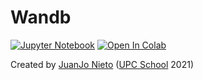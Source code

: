 # Wandb

[![Jupyter Notebook](https://img.shields.io/badge/Jupyter-Notebook-green.svg)](./lab_wandb_new_todo.ipynb) [![Open In Colab](https://colab.research.google.com/assets/colab-badge.svg)](https://colab.research.google.com/github/telecombcn-dl/labs-all/blob/main/labs/wandb_nopl/lab_wandb_new_todo.ipynb)

Created by [JuanJo Nieto](https://www.linkedin.com/in/juan-jose-nieto-salas/) ([UPC School](https://www.talent.upc.edu/ing/estudis/formacio/curs/310400/postgrau-artificial-intelligence-deep-learning/) 2021)
